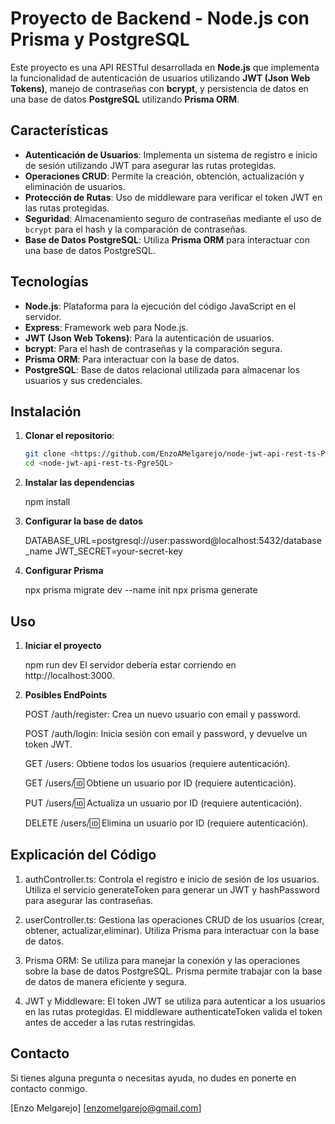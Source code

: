 # Proyecto de Backend - Node.js con Prisma y PostgreSQL

Este proyecto es una API RESTful desarrollada en **Node.js** que implementa la funcionalidad de autenticación de usuarios utilizando **JWT (Json Web Tokens)**, manejo de contraseñas con **bcrypt**, y persistencia de datos en una base de datos **PostgreSQL** utilizando **Prisma ORM**.

## Características

- **Autenticación de Usuarios**: Implementa un sistema de registro e inicio de sesión utilizando JWT para asegurar las rutas protegidas.
- **Operaciones CRUD**: Permite la creación, obtención, actualización y eliminación de usuarios.
- **Protección de Rutas**: Uso de middleware para verificar el token JWT en las rutas protegidas.
- **Seguridad**: Almacenamiento seguro de contraseñas mediante el uso de `bcrypt` para el hash y la comparación de contraseñas.
- **Base de Datos PostgreSQL**: Utiliza **Prisma ORM** para interactuar con una base de datos PostgreSQL.
  
## Tecnologías

- **Node.js**: Plataforma para la ejecución del código JavaScript en el servidor.
- **Express**: Framework web para Node.js.
- **JWT (Json Web Tokens)**: Para la autenticación de usuarios.
- **bcrypt**: Para el hash de contraseñas y la comparación segura.
- **Prisma ORM**: Para interactuar con la base de datos.
- **PostgreSQL**: Base de datos relacional utilizada para almacenar los usuarios y sus credenciales.


## Instalación

1. **Clonar el repositorio**:
   
   ```bash
   git clone <https://github.com/EnzoAMelgarejo/node-jwt-api-rest-ts-PgreSQL>
   cd <node-jwt-api-rest-ts-PgreSQL>

2. **Instalar las dependencias**
    
    npm install

3. **Configurar la base de datos**
    
    DATABASE_URL=postgresql://user:password@localhost:5432/database_name
    JWT_SECRET=your-secret-key

4. **Configurar Prisma**
    
    npx prisma migrate dev --name init
    npx prisma generate

## Uso

1. **Iniciar el proyecto**
    
    npm run dev
    El servidor debería estar corriendo en http://localhost:3000.

2. **Posibles EndPoints**
    
    POST /auth/register: Crea un nuevo usuario con email y password.
    
    POST /auth/login: Inicia sesión con email y password, y devuelve un token JWT.
    
    GET /users: Obtiene todos los usuarios (requiere autenticación).
    
    GET /users/:id: Obtiene un usuario por ID (requiere autenticación).
    
    PUT /users/:id: Actualiza un usuario por ID (requiere autenticación).
    
    DELETE /users/:id: Elimina un usuario por ID (requiere autenticación).

## Explicación del Código

1.  authController.ts: Controla el registro e inicio de sesión de los usuarios. Utiliza el servicio generateToken 
para generar un JWT y hashPassword para asegurar las contraseñas.

2.  userController.ts: Gestiona las operaciones CRUD de los usuarios (crear, obtener, actualizar,eliminar).       Utiliza Prisma para interactuar con la base de datos.

3. Prisma ORM: Se utiliza para manejar la conexión y las operaciones sobre la base de datos PostgreSQL. Prisma  permite trabajar con la base de datos de manera eficiente y segura.

4. JWT y Middleware: El token JWT se utiliza para autenticar a los usuarios en las rutas protegidas. El middleware authenticateToken valida el token antes de acceder a las rutas restringidas.

## Contacto
Si tienes alguna pregunta o necesitas ayuda, no dudes en ponerte en contacto conmigo.

[Enzo Melgarejo]
[enzomelgarejo@gmail.com]
